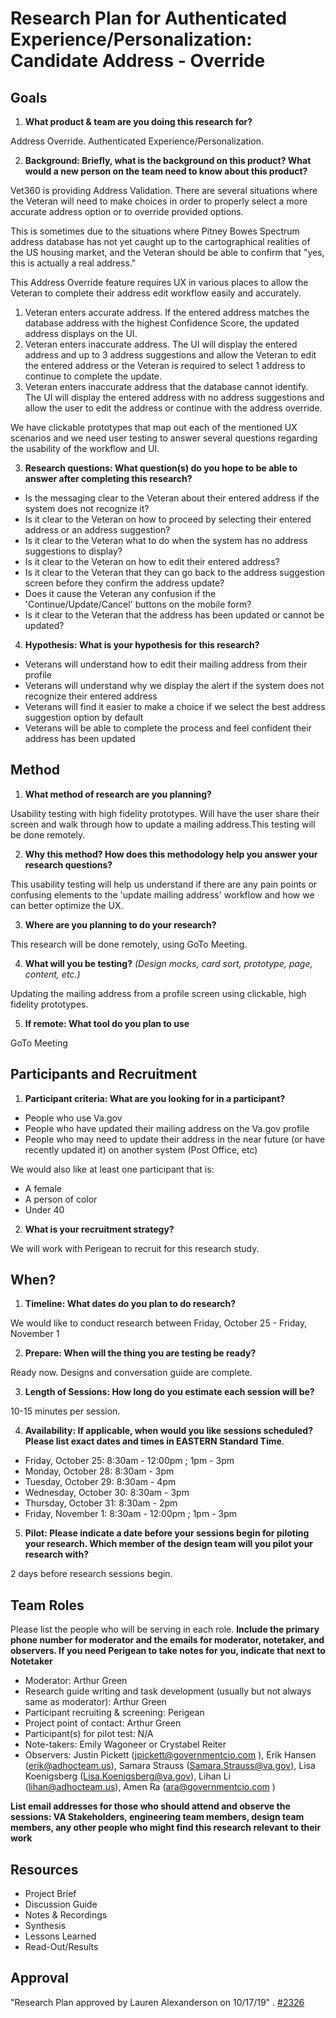 # Research Plan for Authenticated Experience/Personalization: Candidate Address - Override

## Goals
1.  **What product & team are you doing this research for?**

Address Override.  Authenticated Experience/Personalization.

2.  **Background: Briefly, what is the background on this product? What would a new person on the team need to know about this product?**

Vet360 is providing Address Validation.  There are several situations where the Veteran will need to make choices in order to properly select a more accurate address option or to override provided options.

This is sometimes due to the situations where Pitney Bowes Spectrum address database has not yet caught up to the cartographical realities of the US housing market,  and the Veteran should be able to confirm that "yes, this is actually a real address."

This Address Override feature requires UX in various places to allow the Veteran to complete their address edit workflow easily and accurately.
  1. Veteran enters accurate address.  If the entered address matches the database address with the highest Confidence Score, the updated address displays on the UI.
  2.  Veteran enters inaccurate address.  The UI will display the entered address and up to 3 address suggestions and allow the Veteran to edit the entered address or the Veteran is required to select 1 address to continue to complete the update.
  3.  Veteran enters inaccurate address that the database cannot identify.  The UI will display the entered address with no address suggestions and allow the user to edit the address or continue with the address override.
  
  We have clickable prototypes that map out each of the mentioned UX scenarios and we need user testing to answer several questions regarding the usability of the workflow and UI.

3.  **Research questions: What question(s) do you hope to be able to answer after completing this research?** 

- Is the messaging clear to the Veteran about their entered address if the system does not recognize it?
- Is it clear to the Veteran on how to proceed by selecting their entered address or an address suggestion?
- Is it clear to the Veteran what to do when the system has no address suggestions to display?
- Is it clear to the Veteran on how to edit their entered address?
- Is it clear to the Veteran that they can go back to the address suggestion screen before they confirm the address update?
- Does it cause the Veteran any confusion if the 'Continue/Update/Cancel' buttons on the mobile form?
- Is it clear to the Veteran that the address has been updated or cannot be updated?

4.  **Hypothesis: What is your hypothesis for this research?**

- Veterans will understand how to edit their mailing address from their profile
- Veterans will understand why we display the alert if the system does not recognize their entered address
- Veterans will find it easier to make a choice if we select the best address suggestion option by default
- Veterans will be able to complete the process and feel confident their address has been updated


## Method
1.	**What method of research are you planning?** 
  
Usability testing with high fidelity prototypes.  Will have the user share their screen and walk through how to update a 
mailing address.This testing will be done remotely.
  
2.	**Why this method? How does this methodology help you answer your research questions?**

This usability testing will help us understand if there are any pain points or confusing elements to the 'update mailing address' workflow and how we can better optimize the UX.

3.	**Where are you planning to do your research?**

This research will be done remotely, using GoTo Meeting.

4.	**What will you be testing?** *(Design mocks, card sort, prototype, page, content, etc.)* 

Updating the mailing address from a profile screen using clickable, high fidelity prototypes.

5.  **If remote: What tool do you plan to use**

GoTo Meeting

## Participants and Recruitment
1.	**Participant criteria: What are you looking for in a participant?**

- People who use Va.gov
- People who have updated their mailing address on the Va.gov profile
- People who may need to update their address in the near future (or have recently updated it) on another system (Post Office, etc)

We would also like at least one participant that is:
- A female
- A person of color
- Under 40

2.	**What is your recruitment strategy?** 

We will work with Perigean to recruit for this research study.

## When? 
1.	**Timeline: What dates do you plan to do research?** 

We would like to conduct research between Friday, October 25 - Friday, November 1

2.	**Prepare: When will the thing you are testing be ready?**

Ready now.  Designs and conversation guide are complete.

3. **Length of Sessions: How long do you estimate each session will be?** 

10-15 minutes per session.

4.	**Availability: If applicable, when would you like sessions scheduled?** **Please list exact dates and times in EASTERN Standard Time**. 

- Friday, October 25: 8:30am - 12:00pm ; 1pm - 3pm
- Monday, October 28: 8:30am - 3pm
- Tuesday, October 29:  8:30am - 4pm
- Wednesday, October 30:  8:30am - 3pm
- Thursday, October 31:  8:30am - 2pm
- Friday, November 1:  8:30am - 12:00pm ; 1pm - 3pm

5.	**Pilot: Please indicate a date before your sessions begin for piloting your research. Which member of the design team will you pilot your research with?**

2 days before research sessions begin.

## Team Roles
Please list the people who will be serving in each role. **Include the primary phone number for moderator and the emails for moderator, notetaker, and observers. If you need Perigean to take notes for you, indicate that next to Notetaker** 
- Moderator: Arthur Green
- Research guide writing and task development (usually but not always same as moderator): Arthur Green
- Participant recruiting & screening: Perigean
- Project point of contact: Arthur Green
- Participant(s) for pilot test: N/A
- Note-takers: Emily Wagoneer or Crystabel Reiter
- Observers: Justin Pickett (jpickett@governmentcio.com ), Erik Hansen (erik@adhocteam.us), Samara Strauss (Samara.Strauss@va.gov), Lisa Koenigsberg (Lisa.Koenigsberg@va.gov), Lihan Li (lihan@adhocteam.us), Amen Ra (ara@governmentcio.com )

**List email addresses for those who should attend and observe the sessions: VA Stakeholders, engineering team members, design team members, any other people who might find this research relevant to their work**

## Resources
- Project Brief
- Discussion Guide
- Notes & Recordings
- Synthesis
- Lessons Learned
- Read-Out/Results

## Approval

"Research Plan approved by Lauren Alexanderson on 10/17/19" . [#2326](https://github.com/department-of-veterans-affairs/va.gov-team/issues/2326)
